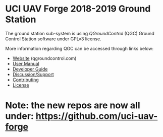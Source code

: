 # UCI UAV Forge 2018-2019 Ground Station

The ground station sub-system is using *QGroundControl* (QGC) Ground Control Station software under GPLv3 license.

More information regarding QGC can be accessed through links below:

 
* [Website](http://qgroundcontrol.com) (qgroundcontrol.com)
* [User Manual](https://docs.qgroundcontrol.com/en/)
* [Developer Guide](https://dev.qgroundcontrol.com/en/)
* [Discussion/Support](https://docs.qgroundcontrol.com/en/Support/Support.html)
* [Contributing](https://dev.qgroundcontrol.com/en/contribute/)
* [License](https://github.com/mavlink/qgroundcontrol/blob/master/COPYING.md)


# Note: the new repos are now all under: https://github.com/uci-uav-forge
